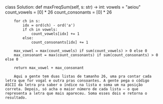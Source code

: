 class Solution:
    def maxFreqSum(self, s: str) -> int:
        vowels = "aeiou"
        count_vowels = [0] * 26
        count_consonants = [0] * 26

        for ch in s:
            idx = ord(ch) - ord('a')
            if ch in vowels:
                count_vowels[idx] += 1
            else:
                count_consonants[idx] += 1

        max_vowel = max(count_vowels) if sum(count_vowels) > 0 else 0
        max_consonant = max(count_consonants) if sum(count_consonants) > 0 else 0

        return max_vowel + max_consonant

        Aqui a gente tem duas listas de tamanho 26, uma pra contar cada letra que for vogal e outra pras consoantes. A gente pega o código ASCII da letra pra saber o índice na lista e soma um na posição correta. Depois, só acha o maior número de cada lista — o que representa a letra que mais apareceu. Soma esses dois e retorna o resultado.